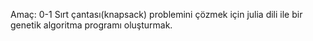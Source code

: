 Amaç: 0-1 Sırt çantası(knapsack) problemini çözmek için julia dili ile bir genetik algoritma
programı oluşturmak.
